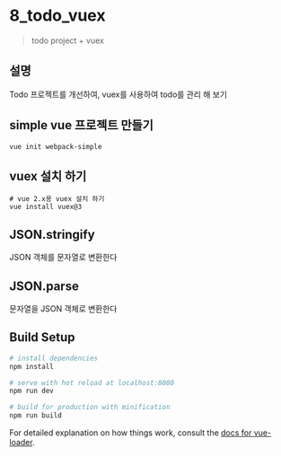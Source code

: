 # 8_todo_vuex

> todo project + vuex

## 설명
Todo 프로젝트를 개선하여, vuex를 사용하여 todo를 관리 해 보기

## simple vue 프로젝트 만들기

    vue init webpack-simple

## vuex 설치 하기

```
# vue 2.x용 vuex 설치 하기
vue install vuex@3
```

## JSON.stringify

JSON 객체를 문자열로 변환한다

## JSON.parse

문자열을 JSON 객체로 변환한다

## Build Setup

``` bash
# install dependencies
npm install

# serve with hot reload at localhost:8080
npm run dev

# build for production with minification
npm run build
```

For detailed explanation on how things work, consult the [docs for vue-loader](http://vuejs.github.io/vue-loader).
